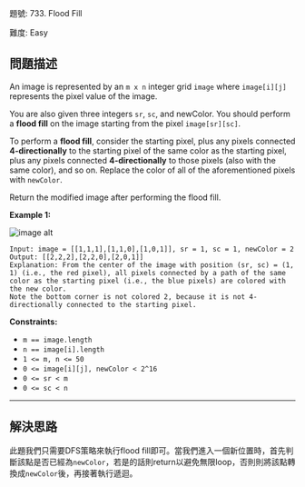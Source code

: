 題號: 733. Flood Fill

難度: Easy

## 問題描述

An image is represented by an `m x n` integer grid `image` where `image[i][j]` represents the pixel value of the image.

You are also given three integers `sr`, `sc`, and newColor. You should perform a **flood fill** on the image starting from the pixel `image[sr][sc]`.

To perform a **flood fill**, consider the starting pixel, plus any pixels connected **4-directionally** to the starting pixel of the same color as the starting pixel, plus any pixels connected **4-directionally** to those pixels (also with the same color), and so on. Replace the color of all of the aforementioned pixels with `newColor`.

Return the modified image after performing the flood fill.


**Example 1:**

![image alt](https://assets.leetcode.com/uploads/2021/06/01/flood1-grid.jpg)

```
Input: image = [[1,1,1],[1,1,0],[1,0,1]], sr = 1, sc = 1, newColor = 2
Output: [[2,2,2],[2,2,0],[2,0,1]]
Explanation: From the center of the image with position (sr, sc) = (1, 1) (i.e., the red pixel), all pixels connected by a path of the same color as the starting pixel (i.e., the blue pixels) are colored with the new color.
Note the bottom corner is not colored 2, because it is not 4-directionally connected to the starting pixel.
```

**Constraints:**

- `m == image.length`
- `n == image[i].length`
- `1 <= m, n <= 50`
- `0 <= image[i][j], newColor < 2^16`
- `0 <= sr < m`
- `0 <= sc < n`


---
## 解決思路

此題我們只需要DFS策略來執行flood fill即可。當我們進入一個新位置時，首先判斷該點是否已經為`newColor`，若是的話則return以避免無限loop，否則則將該點轉換成`newColor`後，再接著執行遞迴。

